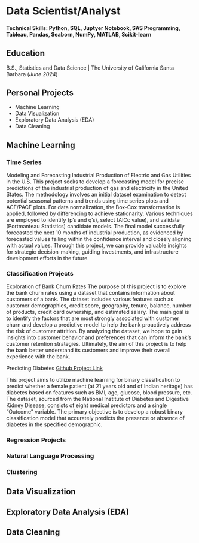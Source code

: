 # Data Scientist/Analyst

#### Technical Skills: Python, SQL, Juptyer Notebook, SAS Programming, Tableau, Pandas, Seaborn, NumPy, MATLAB, Scikit‑learn

## Education			        		
B.S., Statistics and Data Science | The University of California Santa Barbara (_June 2024_)


## Personal Projects
- Machine Learning
- Data Visualization
- Exploratory Data Analysis (EDA)
- Data Cleaning

## Machine Learning

### Time Series

Modeling and Forecasting Industrial Production of Electric and Gas Utilities in the U.S.
This project seeks to develop a forecasting model for precise predictions of the industrial production of gas and electricity in the United States. The methodology involves an initial dataset examination to detect potential seasonal patterns and trends using time series plots and ACF/PACF plots. For data normalization, the Box-Cox transformation is applied, followed by differencing to achieve stationarity. Various techniques are employed to identify (p’s and q’s), select (AICc value), and validate (Portmanteau Statistics) candidate models. The final model successfully forecasted the next 10 months of industrial production, as evidenced by forecasted values falling within the confidence interval and closely aligning with actual values. Through this project, we can provide valuable insights for strategic decision-making, guiding investments, and infrastructure development efforts in the future.


### Classification Projects

Exploration of Bank Churn Rates
The purpose of this project is to explore the bank churn rates using a dataset that contains information about customers of a bank. The dataset includes various features such as customer demographics, credit score, geography, tenure, balance, number of products, credit card ownership, and estimated salary. The main goal is to identify the factors that are most strongly associated with customer churn and develop a predictive model to help the bank proactively address the risk of customer attrition. By analyzing the dataset, we hope to gain insights into customer behavior and preferences that can inform the bank’s customer retention strategies. Ultimately, the aim of this project is to help the bank better understand its customers and improve their overall experience with the bank.

Predicting Diabetes
[Github Project Link](https://github.com/PSTAT197-F23/Vignette-of-Binary-Classification)

This project aims to utilize machine learning for binary classification to predict whether a female patient (at 21 years old and of Indian heritage) has diabetes based on features such as BMI, age, glucose, blood pressure, etc. The dataset, sourced from the National Institute of Diabetes and Digestive Kidney Disease, consists of eight medical predictors and a single  “Outcome” variable. The primary objective is to develop a robust binary classification model that accurately predicts the presence or absence of diabetes in the specified demographic.


### Regression Projects

### Natural Language Processing

### Clustering


## Data Visualization

## Exploratory Data Analysis (EDA)

## Data Cleaning

